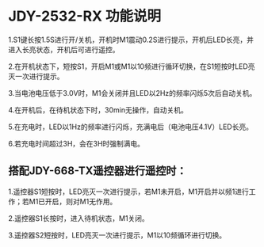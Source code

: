# JDY-2532-RX 功能说明

1.S1键长按1.5S进行开/关机，开机时M1震动0.2S进行提示，开机后LED长亮，并进入长亮状态，开机后可进行遥控。

2.在开机状态下，短按S1，开启M1或M1以10频进行循环切换，在S1短按时LED亮灭一次进行提示。

3.当电池电压低于3.0V时，M1会关闭并且LED以2Hz的频率闪烁5次后自动关机。

4.在开机后，在待机状态下时，30min无操作，自动关机。

5.在充电时，LED以1Hz的频率进行闪烁，充满电后（电池电压4.1V）LED长亮。

6.若充电时间超过3H，会在3H时强制满电。


## 搭配JDY-668-TX遥控器进行遥控时：

1.遥控器S1短按时，LED亮灭一次进行提示，若M1未开启，M1开启并以频1进行工作；若M1已开启，则对M1无作用。

2.遥控器S1长按时，进入待机状态，M1关闭。

3.遥控器S2短按时，LED亮灭一次进行提示，M1以10频循环进行切换。
